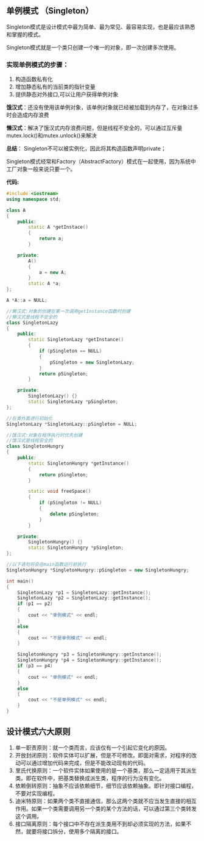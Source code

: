 ## 单例模式 （Singleton）
Singleton模式是设计模式中最为简单、最为常见、最容易实现，也是最应该熟悉和掌握的模式。

Singleton模式就是一个类只创建一个唯一的对象，即一次创建多次使用。

### 实现单例模式的步骤：
1. 构造函数私有化
2. 增加静态私有的当前类的指针变量
3. 提供静态对外接口,可以让用户获得单例对象

**饿汉式**：还没有使用该单例对象，该单例对象就已经被加载到内存了，在对象过多时会造成内存浪费

**懒汉式**：解决了饿汉式内存浪费问题，但是线程不安全的，可以通过互斥量mutex.lock()和mutex.unlock()来解决

**总结**：
Singleton不可以被实例化，因此将其构造函数声明private；

Singleton模式经常和Factory（AbstractFactory）模式在一起使用，因为系统中工厂对象一般来说只要一个。

**代码:**
```C++
#include <iostream>
using namespace std;

class A
{
    public:
        static A *getInstace()
        {
            return a;
        }

    private:
        A()
        {
            a = new A;
        }
        static A *a;
};

A *A::a = NULL;

//懒汉式:对象的创建在第一次调用getInstance函数时创建
//懒汉式是线程不安全的
class SingletonLazy
{
    public:
        static SingletonLazy *getInstance()
        {
            if (pSingleton == NULL)
            {
                pSingleton = new SingletonLazy;
            }
            return pSingleton;
        }

    private:
        SingletonLazy() {}
        static SingletonLazy *pSingleton;
};

//在类外面进行初始化
SingletonLazy *SingletonLazy::pSingleton = NULL;

//饿汉式:对象在程序执行时优先创建
//饿汉式是线程安全的
class SingletonHungry
{
    public:
        static SingletonHungry *getInstance()
        {
            return pSingleton;
        }

        static void freeSpace()
        {
            if (pSingleton != NULL)
            {
                delete pSingleton;
            }
        }

    private:
        SingletonHungry() {}
        static SingletonHungry *pSingleton;
};

//以下语句将会在main函数运行前执行
SingletonHungry *SingletonHungry::pSingleton = new SingletonHungry;

int main()
{
    SingletonLazy *p1 = SingletonLazy::getInstance();
    SingletonLazy *p2 = SingletonLazy::getInstance();
    if (p1 == p2)
    {
        cout << "单例模式" << endl;
    }
    else
    {
        cout << "不是单例模式" << endl;
    }

    SingletonHungry *p3 = SingletonHungry::getInstance();
    SingletonHungry *p4 = SingletonHungry::getInstance();
    if (p3 == p4)
    {
        cout << "单例模式" << endl;
    }
    else
    {
        cout << "不是单例模式" << endl;
    }
}

```


## 设计模式六大原则
1. 单一职责原则：就一个类而言，应该仅有一个引起它变化的原因。
2. 开放封闭原则：软件实体可以扩展，但是不可修改。即面对需求，对程序的改动可以通过增加代码来完成，但是不能改动现有的代码。
3. 里氏代换原则：一个软件实体如果使用的是一个基类，那么一定适用于其派生类。即在软件中，把基类替换成派生类，程序的行为没有变化。
4. 依赖倒转原则：抽象不应该依赖细节，细节应该依赖抽象。即针对接口编程，不要对实现编程。
5. 迪米特原则：如果两个类不直接通信，那么这两个类就不应当发生直接的相互作用。如果一个类需要调用另一个类的某个方法的话，可以通过第三个类转发这个调用。
6. 接口隔离原则：每个接口中不存在派生类用不到却必须实现的方法，如果不然，就要将接口拆分，使用多个隔离的接口。

